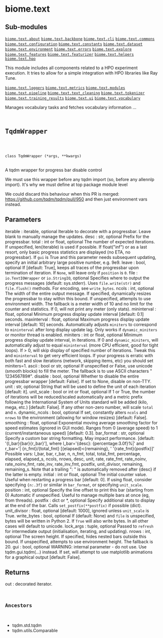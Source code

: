 # biome.text <Badge text="Package"/>
<div></div>
<h2 class="section-title" id="header-submodules">Sub-modules</h2>
<code class="name"><a title="biome.text.about" href="about.html">biome.text.about</a></code>
<code class="name"><a title="biome.text.backbone" href="backbone.html">biome.text.backbone</a></code>
<code class="name"><a title="biome.text.cli" href="cli/index.html">biome.text.cli</a></code>
<code class="name"><a title="biome.text.commons" href="commons.html">biome.text.commons</a></code>
<code class="name"><a title="biome.text.configuration" href="configuration.html">biome.text.configuration</a></code>
<code class="name"><a title="biome.text.constants" href="constants.html">biome.text.constants</a></code>
<code class="name"><a title="biome.text.dataset" href="dataset.html">biome.text.dataset</a></code>
<code class="name"><a title="biome.text.environment" href="environment.html">biome.text.environment</a></code>
<code class="name"><a title="biome.text.errors" href="errors.html">biome.text.errors</a></code>
<code class="name"><a title="biome.text.explore" href="explore.html">biome.text.explore</a></code>
<code class="name"><a title="biome.text.features" href="features.html">biome.text.features</a></code>
<code class="name"><a title="biome.text.featurizer" href="featurizer.html">biome.text.featurizer</a></code>
<code class="name"><a title="biome.text.helpers" href="helpers.html">biome.text.helpers</a></code>
<code class="name"><a title="biome.text.hpo" href="hpo.html">biome.text.hpo</a></code>
<p>This module includes all components related to a HPO experiment execution.
It tries to allow for a simple integration with HPO libraries like Ray Tune.</p>
<code class="name"><a title="biome.text.loggers" href="loggers.html">biome.text.loggers</a></code>
<code class="name"><a title="biome.text.metrics" href="metrics.html">biome.text.metrics</a></code>
<code class="name"><a title="biome.text.modules" href="modules/index.html">biome.text.modules</a></code>
<code class="name"><a title="biome.text.pipeline" href="pipeline.html">biome.text.pipeline</a></code>
<code class="name"><a title="biome.text.text_cleaning" href="text_cleaning.html">biome.text.text_cleaning</a></code>
<code class="name"><a title="biome.text.tokenizer" href="tokenizer.html">biome.text.tokenizer</a></code>
<code class="name"><a title="biome.text.training_results" href="training_results.html">biome.text.training_results</a></code>
<code class="name"><a title="biome.text.ui" href="ui/index.html">biome.text.ui</a></code>
<code class="name"><a title="biome.text.vocabulary" href="vocabulary.html">biome.text.vocabulary</a></code>
<p>Manages vocabulary tasks and fetches vocabulary information …</p>
<div></div>
<pre class="title">
 
## TqdmWrapper <Badge text="Class"/>
</pre>
<pre class="language-python">
<code>
<span class="token keyword">class</span> <span class="ident">TqdmWrapper</span> (*args, **kwargs)</span>
</code>
</pre>
<p>A tqdm wrapper for progress bar disable control</p>
<p>We must use this wrapper before any tqdm import (so, before any allennlp import). It's why we
must define at top package module level</p>
<p>We could discard this behaviour when this PR is merged: <a href="https://github.com/tqdm/tqdm/pull/950">https://github.com/tqdm/tqdm/pull/950</a>
and then just environment vars instead.</p>
<h2 id="parameters">Parameters</h2>
<p>iterable
: iterable, optional
Iterable to decorate with a progressbar.
Leave blank to manually manage the updates.
desc
: str, optional
Prefix for the progressbar.
total
: int or float, optional
The number of expected iterations. If unspecified,
len(iterable) is used if possible. If float("inf") or as a last
resort, only basic progress statistics are displayed
(no ETA, no progressbar).
If <code>gui</code> is True and this parameter needs subsequent updating,
specify an initial arbitrary large positive number,
e.g. 9e9.
leave
: bool, optional
If [default: True], keeps all traces of the progressbar
upon termination of iteration.
If <code>None</code>, will leave only if <code>position</code> is <code>0</code>.
file
: <code>io.TextIOWrapper</code> or <code>io.StringIO</code>, optional
Specifies where to output the progress messages
(default: sys.stderr). Uses <code>file.write(str)</code> and <code>file.flush()</code>
methods.
For encoding, see <code>write_bytes</code>.
ncols
: int, optional
The width of the entire output message. If specified,
dynamically resizes the progressbar to stay within this bound.
If unspecified, attempts to use environment width. The
fallback is a meter width of 10 and no limit for the counter and
statistics. If 0, will not print any meter (only stats).
mininterval
: float, optional
Minimum progress display update interval [default: 0.1] seconds.
maxinterval
: float, optional
Maximum progress display update interval [default: 10] seconds.
Automatically adjusts <code>miniters</code> to correspond to <code>mininterval</code>
after long display update lag. Only works if <code>dynamic_miniters</code>
or monitor thread is enabled.
miniters
: int or float, optional
Minimum progress display update interval, in iterations.
If 0 and <code>dynamic_miniters</code>, will automatically adjust to equal
<code>mininterval</code> (more CPU efficient, good for tight loops).
If &gt; 0, will skip display of specified number of iterations.
Tweak this and <code>mininterval</code> to get very efficient loops.
If your progress is erratic with both fast and slow iterations
(network, skipping items, etc) you should set miniters=1.
ascii
: bool or str, optional
If unspecified or False, use unicode (smooth blocks) to fill
the meter. The fallback is to use ASCII characters " 123456789#".
disable
: bool, optional
Whether to disable the entire progressbar wrapper
[default: False]. If set to None, disable on non-TTY.
unit
: str, optional
String that will be used to define the unit of each iteration
[default: it].
unit_scale
: bool or int or float, optional
If 1 or True, the number of iterations will be reduced/scaled
automatically and a metric prefix following the
International System of Units standard will be added
(kilo, mega, etc.) [default: False]. If any other non-zero
number, will scale <code>total</code> and <code>n</code>.
dynamic_ncols
: bool, optional
If set, constantly alters <code>ncols</code> and <code>nrows</code> to the
environment (allowing for window resizes) [default: False].
smoothing
: float, optional
Exponential moving average smoothing factor for speed estimates
(ignored in GUI mode). Ranges from 0 (average speed) to 1
(current/instantaneous speed) [default: 0.3].
bar_format
: str, optional
Specify a custom bar string formatting. May impact performance.
[default: '{l_bar}{bar}{r_bar}'], where
l_bar='{desc}: {percentage:3.0f}%|' and
r_bar='| {n_fmt}/{total_fmt} [{elapsed}&lt;{remaining}, '
'{rate_fmt}{postfix}]'
Possible vars: l_bar, bar, r_bar, n, n_fmt, total, total_fmt,
percentage, elapsed, elapsed_s, ncols, nrows, desc, unit,
rate, rate_fmt, rate_noinv, rate_noinv_fmt,
rate_inv, rate_inv_fmt, postfix, unit_divisor,
remaining, remaining_s.
Note that a trailing ": " is automatically removed after {desc}
if the latter is empty.
initial
: int or float, optional
The initial counter value. Useful when restarting a progress
bar [default: 0]. If using float, consider specifying <code>{n:.3f}</code>
or similar in <code>bar_format</code>, or specifying <code>unit_scale</code>.
position
: int, optional
Specify the line offset to print this bar (starting from 0)
Automatic if unspecified.
Useful to manage multiple bars at once (eg, from threads).
postfix
: dict or *, optional
Specify additional stats to display at the end of the bar.
Calls <code>set_postfix(**postfix)</code> if possible (dict).
unit_divisor
: float, optional
[default: 1000], ignored unless <code>unit_scale</code> is True.
write_bytes
: bool, optional
If (default: None) and <code>file</code> is unspecified,
bytes will be written in Python 2. If <code>True</code> will also write
bytes. In all other cases will default to unicode.
lock_args
: tuple, optional
Passed to <code>refresh</code> for intermediate output
(initialisation, iterating, and updating).
nrows
: int, optional
The screen height. If specified, hides nested bars outside this
bound. If unspecified, attempts to use environment height.
The fallback is 20.
gui
: bool, optional
WARNING: internal parameter - do not use.
Use tqdm.gui.tqdm(&hellip;) instead. If set, will attempt to use
matplotlib animations for a graphical output [default: False].</p>
<h2 id="returns">Returns</h2>
<p>out
: decorated iterator.</p>
<pre class="title">


### Ancestors
</pre>
<ul class="hlist">
<li>tqdm.std.tqdm</li>
<li>tqdm.utils.Comparable</li>
</ul>
